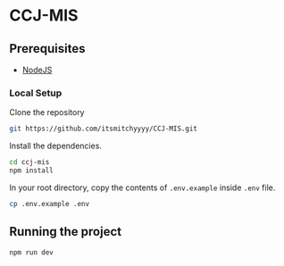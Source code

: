 # CCJ-MIS

## Prerequisites

- [NodeJS](https://nodejs.org/en)

### Local Setup

Clone the repository

```sh
git https://github.com/itsmitchyyyy/CCJ-MIS.git
```

Install the dependencies.

```sh
cd ccj-mis
npm install
```

In your root directory, copy the contents of `.env.example` inside `.env` file.

```sh
cp .env.example .env
```

## Running the project

```sh
npm run dev
```
